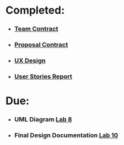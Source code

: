 # Completed:
- ### [Team Contract](https://docs.google.com/document/d/1Mr4qTIvnptUqfgPT4ZqVdi2Lg8z1aivTLTnehlgwTuY/edit?usp=sharing)
- ### [Proposal Contract](https://docs.google.com/document/d/1szktsBGyuaxYs2Nh51CVamEfmWVNR48S05giMpI8K8g/edit?usp=sharing)
- ### [UX Design](https://balsamiq.cloud/so82mzm/poe1d0k)
- ### [User Stories Report](https://docs.google.com/document/d/14CvH37HV5XinD90Ph_DVH1vK7PpK4Ia2Oha8BZeQzwA/edit?usp=sharing)


# Due:
- ### UML Diagram [Lab 8](https://profbird.github.io/CS246-CourseMaterials/Labs/Lab8/Assignment8Instructions.html)
- ### Final Design Documentation [Lab 10](https://profbird.github.io/CS246-CourseMaterials/Labs/Lab10/Assignment10Instructions.html)